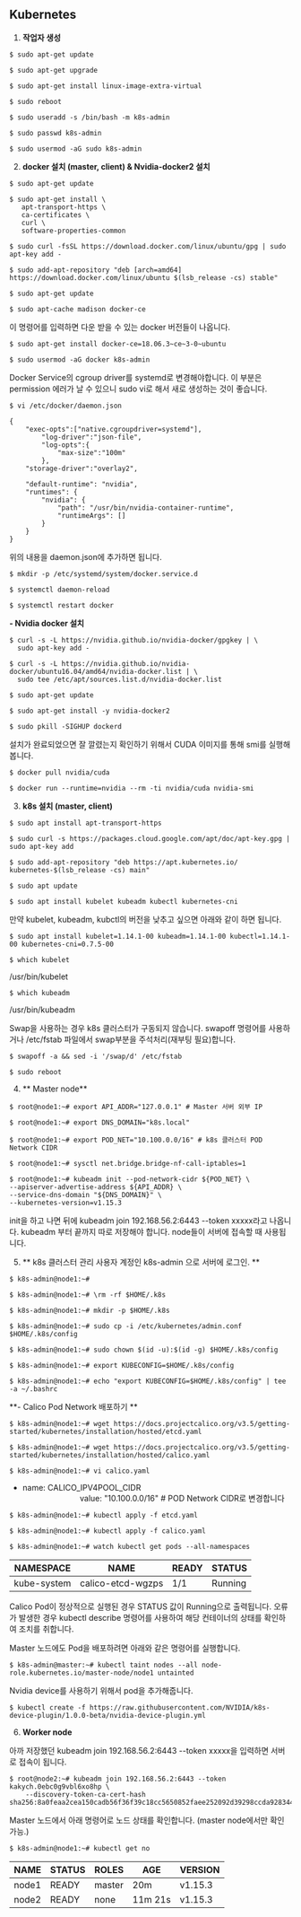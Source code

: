 ## Kubernetes


1. **작업자 생성**
```
$ sudo apt-get update
```
```
$ sudo apt-get upgrade
```
```
$ sudo apt-get install linux-image-extra-virtual
```
```
$ sudo reboot
```
```
$ sudo useradd -s /bin/bash -m k8s-admin
```
```
$ sudo passwd k8s-admin
```
```
$ sudo usermod -aG sudo k8s-admin
```
2. **docker 설치 (master, client) & Nvidia-docker2  설치**

```
$ sudo apt-get update
```
```
$ sudo apt-get install \
   apt-transport-https \
   ca-certificates \
   curl \
   software-properties-common
```
```
$ sudo curl -fsSL https://download.docker.com/linux/ubuntu/gpg | sudo apt-key add -
```
```
$ sudo add-apt-repository "deb [arch=amd64] https://download.docker.com/linux/ubuntu $(lsb_release -cs) stable"
```
```
$ sudo apt-get update
```
```
$ sudo apt-cache madison docker-ce
```

  이 명령어를 입력하면 다운 받을 수 있는 docker 버전들이 나옵니다.

  ```
$ sudo apt-get install docker-ce=18.06.3~ce~3-0~ubuntu
```
```
$ sudo usermod -aG docker k8s-admin
```

  Docker Service의 cgroup driver를 systemd로 변경해야합니다.
이 부분은 permission 에러가 날 수 있으니 sudo vi로 해서 새로 생성하는 것이 좋습니다.

  ```
$ vi /etc/docker/daemon.json
  ```
```
{
    "exec-opts":["native.cgroupdriver=systemd"],
        "log-driver":"json-file",
        "log-opts":{
            "max-size":"100m"
        },
    "storage-driver":"overlay2",

    "default-runtime": "nvidia",
    "runtimes": {
        "nvidia": {
            "path": "/usr/bin/nvidia-container-runtime",
            "runtimeArgs": []
        }
    }
}
```

  위의 내용을 daemon.json에 추가하면 됩니다.

  ```
$ mkdir -p /etc/systemd/system/docker.service.d
```
  ```
$ systemctl daemon-reload
  ```
```
$ systemctl restart docker
```
**- Nvidia docker 설치**
```
$ curl -s -L https://nvidia.github.io/nvidia-docker/gpgkey | \
  sudo apt-key add -
```
```
$ curl -s -L https://nvidia.github.io/nvidia-docker/ubuntu16.04/amd64/nvidia-docker.list | \
  sudo tee /etc/apt/sources.list.d/nvidia-docker.list
```
```
$ sudo apt-get update
```
```
$ sudo apt-get install -y nvidia-docker2
```
```
$ sudo pkill -SIGHUP dockerd
```
설치가 완료되었으면 잘 깔렸는지 확인하기 위해서 CUDA 이미지를 통해 smi를 실행해봅니다.
```
$ docker pull nvidia/cuda
```
```
$ docker run --runtime=nvidia --rm -ti nvidia/cuda nvidia-smi
```
3. **k8s 설치 (master, client)**
```
$ sudo apt install apt-transport-https 
```
```
$ sudo curl -s https://packages.cloud.google.com/apt/doc/apt-key.gpg | sudo apt-key add
```
```
$ sudo add-apt-repository "deb https://apt.kubernetes.io/ kubernetes-$(lsb_release -cs) main" 
```
```
$ sudo apt update
```
```
$ sudo apt install kubelet kubeadm kubectl kubernetes-cni
```
  만약 kubelet, kubeadm, kubctl의 버전을 낮추고 싶으면 아래와 같이 하면 됩니다.

  ```
$ sudo apt install kubelet=1.14.1-00 kubeadm=1.14.1-00 kubectl=1.14.1-00 kubernetes-cni=0.7.5-00
```

  ```
$ which kubelet
``` 
  /usr/bin/kubelet
```
$ which kubeadm
``` 
/usr/bin/kubeadm

  Swap을 사용하는 경우 k8s 클러스터가 구동되지 않습니다.
swapoff 명령어를 사용하거나 /etc/fstab 파일에서 swap부분을 주석처리(재부팅 필요)합니다.

  ```
$ swapoff -a && sed -i '/swap/d' /etc/fstab
```
```
$ sudo reboot
```

4. ** Master node**

```
$ root@node1:~# export API_ADDR="127.0.0.1" # Master 서버 외부 IP
```
```
$ root@node1:~# export DNS_DOMAIN="k8s.local"
```
```
$ root@node1:~# export POD_NET="10.100.0.0/16" # k8s 클러스터 POD Network CIDR
```
```
$ root@node1:~# sysctl net.bridge.bridge-nf-call-iptables=1
```
```
$ root@node1:~# kubeadm init --pod-network-cidr ${POD_NET} \
--apiserver-advertise-address ${API_ADDR} \
--service-dns-domain "${DNS_DOMAIN}" \
--kubernetes-version=v1.15.3
```

  init을 하고 나면 뒤에 kubeadm join 192.168.56.2:6443 --token xxxxx라고 나옵니다.
kubeadm 부터 끝까지 따로 저장해야 합니다. node들이 서버에 접속할 때 사용됩니다.

5. ** k8s 클러스터 관리 사용자 계정인 k8s-admin 으로 서버에 로그인. **

 ```
$ k8s-admin@node1:~#
```
```
$ k8s-admin@node1:~# \rm -rf $HOME/.k8s
```
```
$ k8s-admin@node1:~# mkdir -p $HOME/.k8s
```
```
$ k8s-admin@node1:~# sudo cp -i /etc/kubernetes/admin.conf $HOME/.k8s/config
```
```
$ k8s-admin@node1:~# sudo chown $(id -u):$(id -g) $HOME/.k8s/config
```
```
$ k8s-admin@node1:~# export KUBECONFIG=$HOME/.k8s/config
```
```
$ k8s-admin@node1:~# echo "export KUBECONFIG=$HOME/.k8s/config" | tee -a ~/.bashrc
```
**- Calico Pod Network 배포하기 **
```
$ k8s-admin@node1:~# wget https://docs.projectcalico.org/v3.5/getting-started/kubernetes/installation/hosted/etcd.yaml
```
```
$ k8s-admin@node1:~# wget https://docs.projectcalico.org/v3.5/getting-started/kubernetes/installation/hosted/calico.yaml
```
```
$ k8s-admin@node1:~# vi calico.yaml
```
 - name: CALICO_IPV4POOL_CIDR <br>
    　　　　　　　 value: "10.100.0.0/16" # POD Network CIDR로 변경합니다
              
 ```
$ k8s-admin@node1:~# kubectl apply -f etcd.yaml
```
```
$ k8s-admin@node1:~# kubectl apply -f calico.yaml
```
```
$ k8s-admin@node1:~# watch kubectl get pods --all-namespaces
```

 | NAMESPACE | NAME | READY | STATUS |
|--------|--------|--------|--------|
|kube-system |calico-etcd-wgzps| 1/1 | Running |

 Calico Pod이 정상적으로 실행된 경우 STATUS 값이 Running으로 출력됩니다. 오류가 발생한 경우 kubectl describe 명령어를 사용하여 해당 컨테이너의 상태를 확인하여 조치를 취합니다.

 Master 노드에도 Pod을 배포하려면 아래와 같은 명령어를 실행합니다.

 ```
$ k8s-admin@master:~# kubectl taint nodes --all node-role.kubernetes.io/master-node/node1 untainted
```
Nvidia device를 사용하기 위해서 pod을 추가해줍니다.
```
$ kubectl create -f https://raw.githubusercontent.com/NVIDIA/k8s-device-plugin/1.0.0-beta/nvidia-device-plugin.yml
```
6. **Worker node**

 아까 저장했던  kubeadm join 192.168.56.2:6443 --token xxxxx을 입력하면 서버로 접속이 됩니다.
```
$ root@node2:~# kubeadm join 192.168.56.2:6443 --token kakych.0ebc0g9vbl6xo8hp \
    --discovery-token-ca-cert-hash sha256:8a0feaa2cea150cadb56f36f39c18cc5650852faee252092d39298ccda928344
```

 Master 노드에서 아래 명령어로 노드 상태를 확인합니다. (master node에서만 확인가능.)

 ```
$ k8s-admin@node1:~# kubectl get no
```

 | NAME | STATUS | ROLES | AGE | VERSION |
|--------|--------|--------|--------|--------|
|node1|READY| master | 20m | v1.15.3 |
|node2|READY| none | 11m 21s | v1.15.3 |



